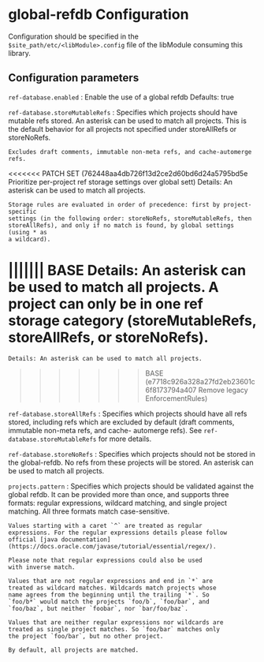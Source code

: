 
global-refdb Configuration
=========================

Configuration should be specified in the `$site_path/etc/<libModule>.config` file of
the libModule consuming this library.

## Configuration parameters

```ref-database.enabled```
:   Enable the use of a global refdb
    Defaults: true

```ref-database.storeMutableRefs```
:   Specifies which projects should have mutable refs stored. An asterisk can be
    used to match all projects. This is the default behavior for all projects not
    specified under storeAllRefs or storeNoRefs.

    Excludes draft comments, immutable non-meta refs, and cache-automerge refs.

<<<<<<< PATCH SET (762448aa4db726f13d2ce2d60bd6d24a5795bd5e Prioritize per-project ref storage settings over global sett)
    Details:
    An asterisk can be used to match all projects.

    Storage rules are evaluated in order of precedence: first by project-specific
    settings (in the following order: storeNoRefs, storeMutableRefs, then
    storeAllRefs), and only if no match is found, by global settings (using * as
    a wildcard).
||||||| BASE
    Details: An asterisk can be used to match all projects. A project can only be
    in one ref storage category (storeMutableRefs, storeAllRefs, or storeNoRefs).
=======
    Details: An asterisk can be used to match all projects.
>>>>>>> BASE      (e7718c926a328a27fd2eb23601c6f8173794a407 Remove legacy EnforcementRules)

```ref-database.storeAllRefs```
:   Specifies which projects should have all refs stored, including refs which
    are excluded by default (draft comments, immutable non-meta refs, and cache-
    automerge refs). See ```ref-database.storeMutableRefs``` for more details.

```ref-database.storeNoRefs```
:   Specifies which projects should not be stored in the global-refdb. No refs
    from these projects will be stored. An asterisk can be used to match all
    projects.

```projects.pattern```
:   Specifies which projects should be validated against the global refdb.
    It can be provided more than once, and supports three formats: regular
    expressions, wildcard matching, and single project matching. All three
    formats match case-sensitive.

    Values starting with a caret `^` are treated as regular
    expressions. For the regular expressions details please follow
    official [java documentation](https://docs.oracle.com/javase/tutorial/essential/regex/).

    Please note that regular expressions could also be used
    with inverse match.

    Values that are not regular expressions and end in `*` are
    treated as wildcard matches. Wildcards match projects whose
    name agrees from the beginning until the trailing `*`. So
    `foo/b*` would match the projects `foo/b`, `foo/bar`, and
    `foo/baz`, but neither `foobar`, nor `bar/foo/baz`.

    Values that are neither regular expressions nor wildcards are
    treated as single project matches. So `foo/bar` matches only
    the project `foo/bar`, but no other project.

    By default, all projects are matched.